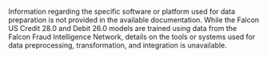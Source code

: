 Information regarding the specific software or platform used for data preparation is not provided in the available documentation. While the Falcon US Credit 28.0 and Debit 26.0 models are trained using data from the Falcon Fraud Intelligence Network, details on the tools or systems used for data preprocessing, transformation, and integration is unavailable.
